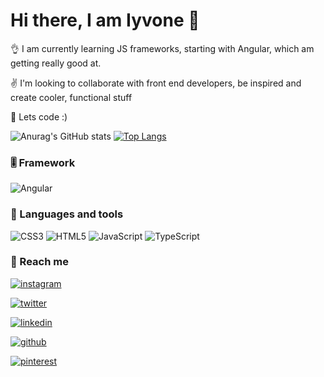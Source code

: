 # Hi there, I am Iyvone 	:wave:
:ok_hand: I am currently learning JS frameworks, starting with Angular, which am getting really good at.

:v: I'm looking to collaborate with front end developers, be inspired and create cooler, functional stuff

:anger: Lets code :)

![Anurag's GitHub stats](https://github-readme-stats.vercel.app/api?username=Iyvone-Wesonga&show_icons=true&theme=radical)
[![Top Langs](https://github-readme-stats.vercel.app/api/top-langs/?username=Iyvone-Wesonga&layout=compact)](https://github.com/anuraghazra/github-readme-stats)

###  :level_slider:  Framework
![Angular](https://img.shields.io/badge/angular-%23DD0031.svg?style=for-the-badge&logo=angular&logoColor=white)
### 	:toolbox:  Languages and tools
![CSS3](https://img.shields.io/badge/css3-%231572B6.svg?style=for-the-badge&logo=css3&logoColor=white)
![HTML5](https://img.shields.io/badge/html5-%23E34F26.svg?style=for-the-badge&logo=html5&logoColor=white)
![JavaScript](https://img.shields.io/badge/javascript-%23323330.svg?style=for-the-badge&logo=javascript&logoColor=%23F7DF1E)
![TypeScript](https://img.shields.io/badge/typescript-%23007ACC.svg?style=for-the-badge&logo=typescript&logoColor=white)
 
 ### :speech_balloon: Reach me 

[![instagram](https://github.com/shikhar1020jais1/Git-Social/blob/master/Icons/Instagram.png (Instagram))][2]

[![twitter](https://github.com/shikhar1020jais1/Git-Social/blob/master/Icons/Twitter.png (Twitter))][3]

[![linkedin](https://github.com/shikhar1020jais1/Git-Social/blob/master/Icons/LinkedIn.png (LinkedIn))][4]

[![github](https://github.com/shikhar1020jais1/Git-Social/blob/master/Icons/Github.png (Github))][5]

[![pinterest](https://github.com/shikhar1020jais1/Git-Social/blob/master/Icons/pinterest.png (Pinterest))][6]


<!-- To Link your profile to the media buttons -->

[1]: https://www.facebook.com/username
[2]: https://www.instagram.com/username
[3]: https://www.twitter.com/username
[4]: https://www.linkedin.com/in/username
[5]: https://www.github.com/username
[6]: https://in.pinterest.com/username
[7]: https://username.tumblr.com
